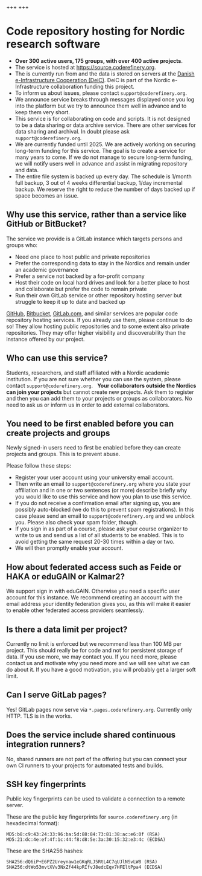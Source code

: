 +++
+++

<div class="uk-background-primary uk-light uk-padding uk-panel">

# Code repository hosting for Nordic research software

- **Over 300 active users, 175 groups, with over 400 active projects**.
- The service is hosted at <https://source.coderefinery.org>.
- The is currently run from and the data is stored on servers at the
  [Danish e-Infrastructure Cooperation (DeiC)](https://www.deic.dk/). DeiC is part of the Nordic
  e-Infrastructure collaboration funding this project.
- To inform us about issues, please contact `support@coderefinery.org`.
- We announce service breaks through messages displayed once you log into the
  platform but we try to announce them well in advance and to keep them very
  short.
- This service is for collaborating on code and scripts. It is not designed to be
  a data sharing or data archive service. There are other services for data
  sharing and archival.  In doubt please ask `support@coderefinery.org`.
- We are currently funded until 2025. We are actively working on
  securing long-term funding for this service. The goal is to create a service
  for many years to come. If we do not manage to secure long-term funding, we
  will notify users well in advance and assist in migrating repository and data.
- The entire file system is backed up every day.  The schedule is 1/month full
  backup, 3 out of 4 weeks differential backup, 1/day incremental backup.  We
  reserve the right to reduce the number of days backed up if space becomes an
  issue.

</div>


## Why use this service, rather than a service like GitHub or BitBucket?

The service we provide is a GitLab instance which targets persons and groups who:

- Need one place to host public and private repositories
- Prefer the corresponding data to stay in the Nordics and remain under an
  academic governance
- Prefer a service not backed by a for-profit company
- Host their code on local hard drives and look for a better place to host and
  collaborate but prefer the code to remain private
- Run their own GitLab service or other repository hosting server but struggle
  to keep it up to date and backed up

[GitHub](https://github.com), [Bitbucket](https://bitbucket.org),
[GitLab.com](https://gitlab.com), and similar services are popular code
repository hosting services.  If you already use them, please continue to do
so! They allow hosting public repositories and to some extent also private
repositories.  They may offer higher visibility and discoverability than the
instance offered by our project.

## Who can use this service?

Students, researchers, and staff affiliated with a Nordic academic institution.
If you are not sure whether you can use the system, please contact
`support@coderefinery.org`.
 
**Your collaborators outside the Nordics can join your projects** but cannot create new projects.
Ask them to register and then you can add them to your projects or groups as collaborators.
No need to ask us or inform us in order to add external collaborators.

## You need to be first enabled before you can create projects and groups

Newly signed-in users need to first be enabled before they can create projects and groups.
This is to prevent abuse.

Please follow these steps:

- Register your user account using your university email account.
- Then write an email to `support@coderefinery.org` where you state your affiliation and in one or two
  sentences (or more) describe briefly why you would like to use this service
  and how you plan to use this service.
- If you do not receive a confirmation email after signing up, you are possibly auto-blocked
  (we do this to prevent spam registrations). In this case please send an email
  to `support@coderefinery.org` and we unblock you.
  Please also check your spam folder, though.
- If you sign in as part of a course, please ask your course organizer to write to us and send us a list of all students
  to be enabled. This is to avoid getting the same request 20-30 times within a day or two.
- We will then promptly enable your account.

## How about federated access such as Feide or HAKA or eduGAIN or Kalmar2?

We support sign in with eduGAIN.  Otherwise you need a specific user account
for this instance. We recommend creating an account with the email address your
identity federation gives you, as this will make it easier to enable other
federated access providers seamlessly.
 
## Is there a data limit per project?

Currently no limit is enforced but we recommend less than 100 MB per project.
This should really be for code and not for persistent storage of data. If you
use more, we may contact you. If you need more, please contact us and motivate
why you need more and we will see what we can do about it. If you have a good
motivation, you will probably get a larger soft limit.

## Can I serve GitLab pages?

Yes! GitLab pages now serve via `*.pages.coderefinery.org`.
Currently only HTTP. TLS is in the works.

## Does the service include shared continuous integration runners?

No, shared runners are not part of the offering but you can connect
your own CI runners to your projects for automated tests and builds.

## SSH key fingerprints

Public key fingerprints can be used to validate a connection to a remote server.

These are the public key fingerprints for `source.coderefinery.org` (in hexadecimal format):
```
MD5:b8:c9:43:24:33:96:ba:5d:88:84:73:81:38:ac:e6:0f (RSA)
MD5:21:dc:4e:ef:4f:1c:44:f8:d8:5e:3a:30:15:32:e3:4c (ECDSA)
```

These are the SHA256 hashes:
```
SHA256:dQ6iP+E6PZ2Ureynaw1eGKqRLJ5RtL4C7qUJlNSvLW8 (RSA)
SHA256:dtWo53mvtXVv3NxZf44kpRIfvJ8edcEqv7HFEltPpa4 (ECDSA)
```
